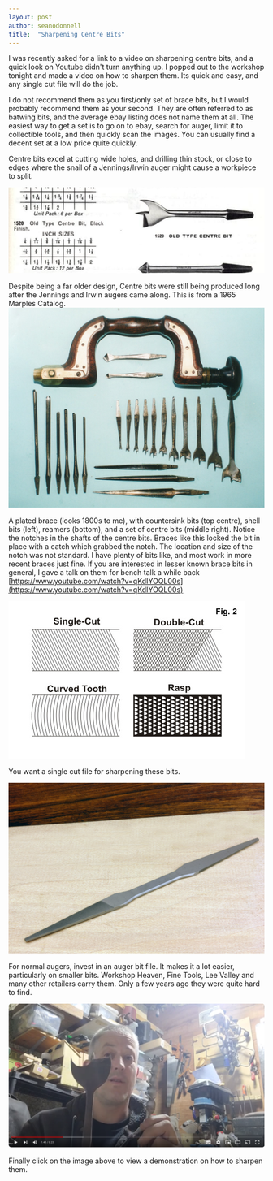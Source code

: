 ```yaml
---
layout: post
author: seanodonnell
title:  "Sharpening Centre Bits"
---
```


I was recently asked for a link to a video on sharpening centre bits, and a quick look on Youtube didn't turn anything up. I popped out to the workshop tonight and made a video on how to sharpen them. Its quick and easy, and any single cut file will do the job.

I do not recommend them as you first/only set of brace bits, but I would probably recommend them as your second. They are often referred to as batwing bits, and the average ebay listing does not name them at all. The easiest way to get a set is to go on to ebay, search for auger, limit it to collectible tools, and then quickly scan the images. You can usually find a decent set at a low price quite quickly.  

Centre bits excel at cutting wide holes, and drilling thin stock, or close to edges where the snail of a Jennings/Irwin auger might cause a workpiece to split.

![Centre Bits](/assets/images/centrebit/centre1.png)

Despite being a far older design, Centre bits were still being produced long after the Jennings and Irwin augers came along. This is from a 1965 Marples Catalog.
![Centre Bits](/assets/images/centrebit/centre2.jpg)

A plated brace (looks 1800s to me), with countersink bits (top centre), shell bits (left), reamers (bottom), and a set of centre bits  (middle right).  Notice the notches in the shafts of the centre bits. Braces like this locked the bit in place with a catch which grabbed the notch. The location and size of the notch was not standard. I have plenty of bits like, and most work in more recent braces just fine. If you are interested in lesser known brace bits in general, I gave a talk on them for bench talk a while back [https://www.youtube.com/watch?v=qKdIYOQL00s](https://www.youtube.com/watch?v=qKdIYOQL00s)

![Centre Bits](/assets/images/centrebit/centre3.jpg)

You want a single cut file for sharpening these bits.

![Centre Bits](/assets/images/centrebit/centre4.jpg)

For normal augers, invest in an auger bit file. It makes it a lot easier, particularly on smaller bits.  Workshop Heaven, Fine Tools, Lee Valley and many other retailers carry them. Only a few years ago they were quite hard to find.


[![Sharpening Centre Bits](/assets/images/centrebit/centre5.png)](https://www.youtube.com/watch?v=c2koSO__QdE/)


Finally click on the image above to view a demonstration on how to sharpen them.



